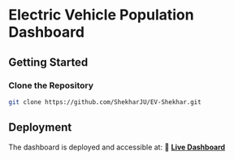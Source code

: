 # Electric Vehicle Population Dashboard

## Getting Started

### Clone the Repository

```bash
git clone https://github.com/ShekharJU/EV-Shekhar.git
```

## Deployment

The dashboard is deployed and accessible at:
🔗 **[Live Dashboard](https://shekharju-ev-shekhar-main-vlzdhg.streamlit.app/)**

